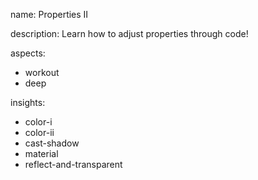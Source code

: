 name: Properties II

description: Learn how to adjust properties through code!

aspects:
- workout
- deep

insights:
- color-i
- color-ii
- cast-shadow
- material
- reflect-and-transparent